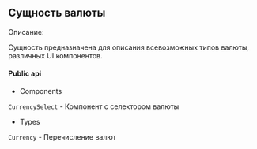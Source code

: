 ## Сущность валюты

Описание:

Сущность предназначена для описания всевозможных типов валюты, различных UI компонентов.

#### Public api

- Components

`CurrencySelect` - Компонент с селектором валюты

- Types

`Currency` - Перечисление валют